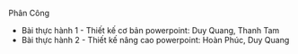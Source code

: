 Phân Công
- Bài thực hành 1 - Thiết kế cơ bản powerpoint: Duy Quang, Thanh Tam
- Bài thực hành 2 - Thiết kế nâng cao powerpoint: Hoàn Phúc, Duy Quang
